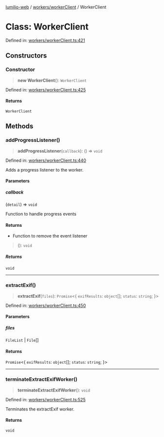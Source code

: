 [lumilio-web](../../../modules.md) / [workers/workerClient](../index.md) / WorkerClient

# Class: WorkerClient

Defined in: [workers/workerClient.ts:421](https://github.com/EdwinZhanCN/Lumilio-Photos/blob/87d62aab38919e216231c72a6e5a6bce24754b5d/web/src/workers/workerClient.ts#L421)

## Constructors

### Constructor

> **new WorkerClient**(): `WorkerClient`

Defined in: [workers/workerClient.ts:425](https://github.com/EdwinZhanCN/Lumilio-Photos/blob/87d62aab38919e216231c72a6e5a6bce24754b5d/web/src/workers/workerClient.ts#L425)

#### Returns

`WorkerClient`

## Methods

### addProgressListener()

> **addProgressListener**(`callback`): () => `void`

Defined in: [workers/workerClient.ts:440](https://github.com/EdwinZhanCN/Lumilio-Photos/blob/87d62aab38919e216231c72a6e5a6bce24754b5d/web/src/workers/workerClient.ts#L440)

Adds a progress listener to the worker.

#### Parameters

##### callback

(`detail`) => `void`

Function to handle progress events

#### Returns

- Function to remove the event listener

> (): `void`

##### Returns

`void`

***

### extractExif()

> **extractExif**(`files`): `Promise`\<\{ `exifResults`: `object`[]; `status`: `string`; \}\>

Defined in: [workers/workerClient.ts:450](https://github.com/EdwinZhanCN/Lumilio-Photos/blob/87d62aab38919e216231c72a6e5a6bce24754b5d/web/src/workers/workerClient.ts#L450)

#### Parameters

##### files

`FileList` | `File`[]

#### Returns

`Promise`\<\{ `exifResults`: `object`[]; `status`: `string`; \}\>

***

### terminateExtractExifWorker()

> **terminateExtractExifWorker**(): `void`

Defined in: [workers/workerClient.ts:525](https://github.com/EdwinZhanCN/Lumilio-Photos/blob/87d62aab38919e216231c72a6e5a6bce24754b5d/web/src/workers/workerClient.ts#L525)

Terminates the extractExif worker.

#### Returns

`void`
